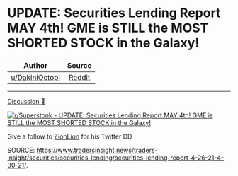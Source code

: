 UPDATE: Securities Lending Report MAY 4th! GME is STILL the MOST SHORTED STOCK in the Galaxy!
=============================================================================================

| Author       | Source       | 
| :-------------: |:-------------:|
|  [u/DakiniOctopi](https://www.reddit.com/user/DakiniOctopi/) | [Reddit](https://www.reddit.com/r/Superstonk/comments/n4uyh7/update_securities_lending_report_may_4th_gme_is/) | 

---


[Discussion 🦍](https://www.reddit.com/r/Superstonk/search?q=flair_name%3A%22Discussion%20%F0%9F%A6%8D%22&restrict_sr=1)

[![r/Superstonk - UPDATE: Securities Lending Report MAY 4th! GME is STILL the MOST SHORTED STOCK in the Galaxy!](https://preview.redd.it/vgs1850fh5x61.jpg?width=637&format=pjpg&auto=webp&s=636737f1f9e3a3868529aedd5821953027ab10ca)](https://preview.redd.it/vgs1850fh5x61.jpg?width=637&format=pjpg&auto=webp&s=636737f1f9e3a3868529aedd5821953027ab10ca)

Give a follow to [ZionLion](https://twitter.com/ZIONLIO29288757) for his Twitter DD

SOURCE: <https://www.tradersinsight.news/traders-insight/securities/securities-lending/securities-lending-report-4-26-21-4-30-21/>.

